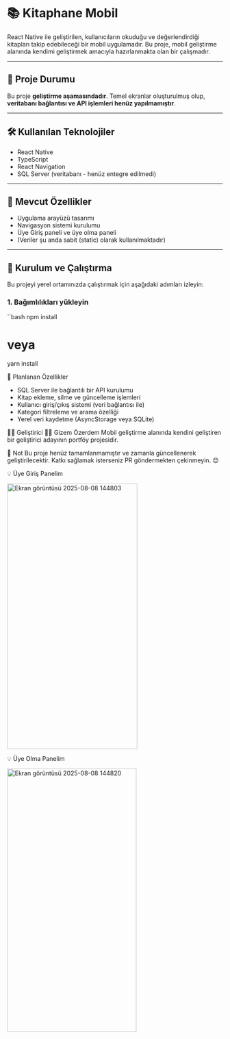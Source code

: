 # 📚 Kitaphane Mobil

React Native ile geliştirilen, kullanıcıların okuduğu ve değerlendirdiği kitapları takip edebileceği bir mobil uygulamadır. Bu proje, mobil geliştirme alanında kendimi geliştirmek amacıyla hazırlanmakta olan bir çalışmadır.

---

## 🚧 Proje Durumu

Bu proje **geliştirme aşamasındadır**. Temel ekranlar oluşturulmuş olup, **veritabanı bağlantısı ve API işlemleri henüz yapılmamıştır**.

---

## 🛠️ Kullanılan Teknolojiler

- React Native
- TypeScript
- React Navigation
- SQL Server (veritabanı - henüz entegre edilmedi)

---

## 🧱 Mevcut Özellikler

- Uygulama arayüzü tasarımı
- Navigasyon sistemi kurulumu
- Üye Giriş paneli ve üye olma paneli
- (Veriler şu anda sabit (static) olarak kullanılmaktadır)

---

## 🧪 Kurulum ve Çalıştırma

Bu projeyi yerel ortamınızda çalıştırmak için aşağıdaki adımları izleyin:

### 1. Bağımlılıkları yükleyin
``bash
npm install
# veya
yarn install

🔮 Planlanan Özellikler

  + SQL Server ile bağlantılı bir API kurulumu
  + Kitap ekleme, silme ve güncelleme işlemleri
  + Kullanıcı giriş/çıkış sistemi (veri bağlantısı ile)
  + Kategori filtreleme ve arama özelliği
  + Yerel veri kaydetme (AsyncStorage veya SQLite)

🧑‍💻 Geliştirici
👩‍💻 Gizem Özerdem
Mobil geliştirme alanında kendini geliştiren bir geliştirici adayının portföy projesidir.
    
📌 Not
Bu proje henüz tamamlanmamıştır ve zamanla güncellenerek geliştirilecektir. Katkı sağlamak isterseniz PR göndermekten çekinmeyin. 😊

:bulb: Üye Giriş Panelim

<img width="304" height="620" alt="Ekran görüntüsü 2025-08-08 144803" src="https://github.com/user-attachments/assets/baaca139-b9e5-4df3-8bef-db894ae5db72" />





:bulb: Üye Olma Panelim

<img width="302" height="615" alt="Ekran görüntüsü 2025-08-08 144820" src="https://github.com/user-attachments/assets/d9743131-3ed8-4250-8fa9-e2c4096b0eca" />



